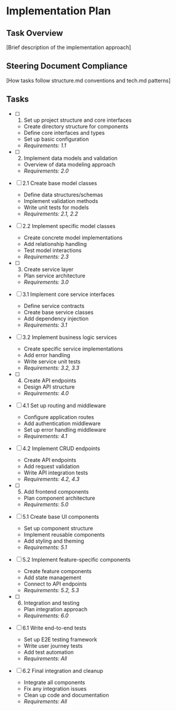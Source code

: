 # Implementation Plan

## Task Overview
[Brief description of the implementation approach]

## Steering Document Compliance
[How tasks follow structure.md conventions and tech.md patterns]

## Tasks

- [ ] 1. Set up project structure and core interfaces
  - Create directory structure for components
  - Define core interfaces and types
  - Set up basic configuration
  - _Requirements: 1.1_

- [ ] 2. Implement data models and validation
  - Overview of data modeling approach
  - _Requirements: 2.0_

- [ ] 2.1 Create base model classes
  - Define data structures/schemas
  - Implement validation methods
  - Write unit tests for models
  - _Requirements: 2.1, 2.2_

- [ ] 2.2 Implement specific model classes
  - Create concrete model implementations
  - Add relationship handling
  - Test model interactions
  - _Requirements: 2.3_

- [ ] 3. Create service layer
  - Plan service architecture
  - _Requirements: 3.0_

- [ ] 3.1 Implement core service interfaces
  - Define service contracts
  - Create base service classes
  - Add dependency injection
  - _Requirements: 3.1_

- [ ] 3.2 Implement business logic services
  - Create specific service implementations
  - Add error handling
  - Write service unit tests
  - _Requirements: 3.2, 3.3_

- [ ] 4. Create API endpoints
  - Design API structure
  - _Requirements: 4.0_

- [ ] 4.1 Set up routing and middleware
  - Configure application routes
  - Add authentication middleware
  - Set up error handling middleware
  - _Requirements: 4.1_

- [ ] 4.2 Implement CRUD endpoints
  - Create API endpoints
  - Add request validation
  - Write API integration tests
  - _Requirements: 4.2, 4.3_

- [ ] 5. Add frontend components
  - Plan component architecture
  - _Requirements: 5.0_

- [ ] 5.1 Create base UI components
  - Set up component structure
  - Implement reusable components
  - Add styling and theming
  - _Requirements: 5.1_

- [ ] 5.2 Implement feature-specific components
  - Create feature components
  - Add state management
  - Connect to API endpoints
  - _Requirements: 5.2, 5.3_

- [ ] 6. Integration and testing
  - Plan integration approach
  - _Requirements: 6.0_

- [ ] 6.1 Write end-to-end tests
  - Set up E2E testing framework
  - Write user journey tests
  - Add test automation
  - _Requirements: All_

- [ ] 6.2 Final integration and cleanup
  - Integrate all components
  - Fix any integration issues
  - Clean up code and documentation
  - _Requirements: All_

